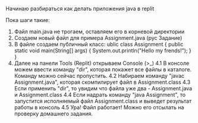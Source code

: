 Начинаю разбираться как делать приложения java в replit

Пока шаги такие:
  1. Файл main.java не трогаем, оставляем его в корневой директории
  2. Создаем новый файл для примера Assignment.java (рус Задание)
  3. В файле создаем публичный класс:
      ublic class Assignment {
        public static void main(String[] args) {
        System.out.println("Hello my frends!");
        }
      }
  4.  Далее на панели Tools (Replit) открываем Console (>_)
      4.1   В консоле можем ввести команду "dir", которая покажет все файлы в каталоге. Команду можно сейчас пропустить.
      4.2   Набираем команду "javac Assignment.java", которая скомпилирует файл в Assignment.class
      4.3   Если применить "dir", то увидим что файла уже два - Assignment.java и Assignment.class
      4.4   Если надрать команду "java Assignment", то запустится исполняемый файл Assignment.class и выведет результат работы в консоль
      4.5   Ура! Файл работает! Можно его отсылать на проверку домашнего задания.
